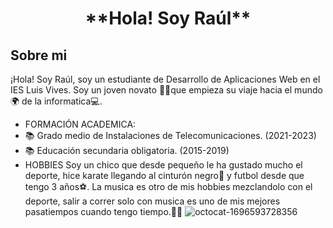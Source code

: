 <div align="center">
<h1 align="center"> **Hola! Soy Raúl** </h1>
</div> 

## Sobre mi

¡Hola! Soy Raúl, soy un estudiante de Desarrollo de Aplicaciones Web en el IES Luis Vives. Soy un joven novato 🧑‍🎓que empieza su viaje hacia el mundo🌍 de la informatica💻.
- FORMACIÓN ACADEMICA:
- 📚 Grado medio de Instalaciones de Telecomunicaciones. (2021-2023)
- 📚 Educación secundaria obligatoria. (2015-2019)
- HOBBIES
Soy un chico que desde pequeño le ha gustado mucho el deporte, hice karate llegando al cinturón negro🥋 y futbol desde que tengo 3 años⚽. La musica es otro de mis hobbies mezclandolo con el deporte, salir a correr solo con musica es uno de mis mejores pasatiempos cuando tengo tiempo.🏃‍♂️
![octocat-1696593728356](https://github.com/rraul10/rraaul10/assets/146001066/1c4968ab-9cc0-473a-a0cb-4070681c5be1)
